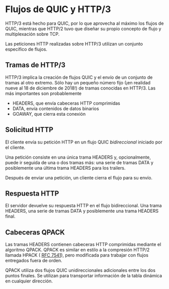 # Flujos de QUIC y HTTP/3

HTTP/3 está hecho para QUIC, por lo que aprovecha al máximo los flujos de QUIC,
mientras que HTTP/2 tuvo que diseñar su propio concepto de flujo y
multiplexación sobre TCP.

Las peticiones HTTP realizadas sobre HTTP/3 utilizan un conjunto específico de
flujos.

## Tramas de HTTP/3

HTTP/3 implica la creación de flujos QUIC y el envío de un conjunto de tramas al
otro extremo. Sólo hay un pequeño número fijo (¡en realidad nueve al 18 de
diciembre de 2018!) de tramas conocidas en HTTP/3. Las más importantes son
probablemente

- HEADERS, que envía cabeceras HTTP comprimidas
- DATA, envía contenidos de datos binarios
- GOAWAY, que cierra esta conexión

## Solicitud HTTP

El cliente envía su petición HTTP en un flujo QUIC *bidireccional* iniciado por
el cliente.

Una petición consiste en una única trama HEADERS y, opcionalmente, puede ir
seguida de una o dos tramas más: una serie de tramas DATA y posiblemente una
última trama HEADERS para los trailers.

Después de enviar una petición, un cliente cierra el flujo para su envío.

## Respuesta HTTP

El servidor devuelve su respuesta HTTP en el flujo bidireccional. Una trama
HEADERS, una serie de tramas DATA y posiblemente una trama HEADERS final.

## Cabeceras QPACK

Las tramas HEADERS contienen cabeceras HTTP comprimidas mediante el algoritmo
QPACK. QPACK es similar en estilo a la compresión HTTP/2 llamada HPACK (
[RFC 7541](https://httpwg.org/specs/rfc7541.html)), pero modificada para
trabajar con flujos entregados fuera de orden.

QPACK utiliza dos flujos QUIC unidireccionales adicionales entre los dos puntos
finales. Se utilizan para transportar información de la tabla dinámica en
cualquier dirección.

